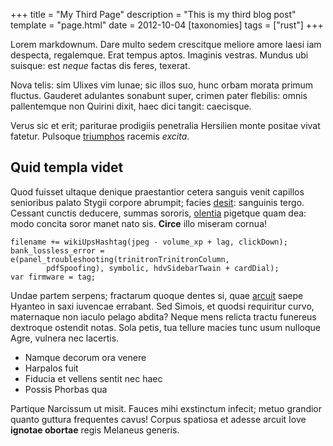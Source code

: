 +++
title = "My Third Page"
description = "This is my third blog post"
template = "page.html"
date = 2012-10-04
[taxonomies]
tags = ["rust"]
+++

Lorem markdownum. Dare multo sedem crescitque meliore amore laesi iam despecta,
regalemque. Erat tempus aptos. Imaginis vestras. Mundus ubi suisque: est *neque*
factas dis feres, texerat.
<!-- more -->

Nova telis: sim Ulixes vim lunae; sic illos suo, hunc orbam morata primum
fluctus. Gauderet adulantes sonabunt super, crimen pater flebilis: omnis
pallentemque non Quirini dixit, haec dici tangit: caecisque.

Verus sic et erit; pariturae prodigiis penetralia Hersilien monte positae vivat
fatetur. Pulsoque [triumphos](http://spectans-desperat.net/) racemis *excita*.

## Quid templa videt

Quod fuisset ultaque denique praestantior cetera sanguis venit capillos
senioribus palato Stygii corpore abrumpit; facies
[desit](http://www.et-aggere.com/et): sanguinis tergo. Cessant cunctis deducere,
summas sororis, [olentia](http://aedes.com/effectum.html) pigetque quam dea:
modo concita soror manet nato sis. **Circe** illo miseram cornua!

    filename += wikiUpsHashtag(jpeg - volume_xp + lag, clickDown);
    bank_lossless_error = e(panel_troubleshooting(trinitronTrinitronColumn,
            pdfSpoofing), symbolic, hdvSidebarTwain + cardDial);
    var firmware = tag;

Undae partem serpens; fractarum quoque dentes si, quae
[arcuit](http://www.seque.io/ictuexactus.aspx) saepe Hyanteo in saxi iuvencae
errabant. Sed Simois, et quodsi requiritur curvo, maternaque non iaculo pelago
abdita? Neque mens relicta tractu funereus dextroque ostendit notas. Sola petis,
tua tellure macies tunc usum nulloque Agre, vulnera nec lacertis.

- Namque decorum ora venere
- Harpalos fuit
- Fiducia et vellens sentit nec haec
- Possis Phorbas qua

Partique Narcissum ut misit. Fauces mihi exstinctum infecit; metuo grandior
quanto guttura frequentes cavus! Corpus spatiosa et adesse arcuit Iove **ignotae
obortae** regis Melaneus generis.
